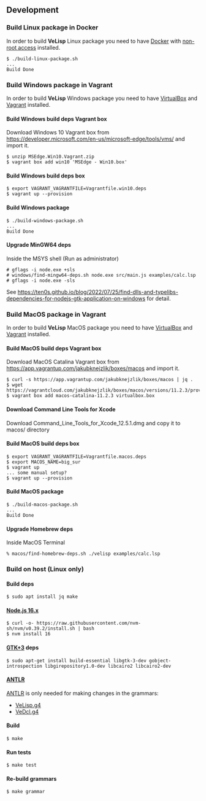 ## Development

### Build Linux package in Docker

In order to build **VeLisp** Linux package you need to have
[Docker](https://docs.docker.com/installation/#installation) with [non-root access](https://docs.docker.com/engine/installation/linux/linux-postinstall/)
installed.

```
$ ./build-linux-package.sh
...
Build Done
```


### Build Windows package in Vagrant

In order to build **VeLisp** Windows package you need to have
[VirtualBox](https://www.virtualbox.org/wiki/Downloads) and
[Vagrant](https://www.vagrantup.com/downloads)
installed.

#### Build Windows build deps Vagrant box

Download Windows 10 Vagrant box from
https://developer.microsoft.com/en-us/microsoft-edge/tools/vms/
and import it.

```
$ unzip MSEdge.Win10.Vagrant.zip
$ vagrant box add win10 'MSEdge - Win10.box'
```

#### Build Windows build deps box

```
$ export VAGRANT_VAGRANTFILE=Vagrantfile.win10.deps
$ vagrant up --provision
```

#### Build Windows package

```
$ ./build-windows-package.sh
...
Build Done
```

#### Upgrade MinGW64 deps

Inside the MSYS shell (Run as administrator)

```
# gflags -i node.exe +sls
# windows/find-mingw64-deps.sh node.exe src/main.js examples/calc.lsp
# gflags -i node.exe -sls
```

See https://ten0s.github.io/blog/2022/07/25/find-dlls-and-typelibs-dependencies-for-nodejs-gtk-application-on-windows for detail.


### Build MacOS package in Vagrant

In order to build **VeLisp** MacOS package you need to have
[VirtualBox](https://www.virtualbox.org/wiki/Downloads) and
[Vagrant](https://www.vagrantup.com/downloads)
installed.

#### Build MacOS build deps Vagrant box

Download MacOS Catalina Vagrant box from
https://app.vagrantup.com/jakubknejzlik/boxes/macos
and import it.

```
$ curl -s https://app.vagrantup.com/jakubknejzlik/boxes/macos | jq .
$ wget https://vagrantcloud.com/jakubknejzlik/boxes/macos/versions/11.2.3/providers/virtualbox.box
$ vagrant box add macos-catalina-11.2.3 virtualbox.box
```

#### Download Command Line Tools for Xcode

Download Command_Line_Tools_for_Xcode_12.5.1.dmg and copy it to macos/ directory

#### Build MacOS build deps box

```
$ export VAGRANT_VAGRANTFILE=Vagrantfile.macos.deps
$ export MACOS_NAME=big_sur
$ vagrant up
... some manual setup?
$ vagrant up --provision
```

#### Build MacOS package

```
$ ./build-macos-package.sh
...
Build Done
```

#### Upgrade Homebrew deps

Inside MacOS Terminal

```
% macos/find-homebrew-deps.sh ./velisp examples/calc.lsp
```


### Build on host (Linux only)

#### Build deps

```
$ sudo apt install jq make
```

#### [Node.js 16.x](https://nodejs.org/dist/latest-v16.x/)

```
$ curl -o- https://raw.githubusercontent.com/nvm-sh/nvm/v0.39.2/install.sh | bash
$ nvm install 16
```

#### [GTK+3](https://www.gtk.org/) deps

```
$ sudo apt-get install build-essential libgtk-3-dev gobject-introspection libgirepository1.0-dev libcairo2 libcairo2-dev
```

#### [ANTLR](https://www.antlr.org/)

[ANTLR](https://www.antlr.org/) is only needed for making changes in the grammars:

* [VeLisp.g4](/grammar/VeLisp.g4)
* [VeDcl.g4](/grammar/VeDcl.g4)

#### Build

```
$ make
```

#### Run tests

```
$ make test
```

#### Re-build grammars

```
$ make grammar
```
